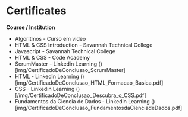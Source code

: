 # Certificates

**Course / Institution**

* Algoritmos - Curso em video
* HTML & CSS Introduction - Savannah Technical College
* Javascript - Savannah Technical College
* HTML & CSS - Code Academy
* ScrumMaster - Linkedin Learning ()[img/CertificadoDeConclusao_ScrumMaster]
* HTML - Linkedin Learning ()[img/CertificadoDeConclusao_HTML_Formacao_Basica.pdf]
* CSS - Linkedin Learning ()[/img/CertificadoDeConclusao_Descubra_o_CSS.pdf]
* Fundamentos da Ciencia de Dados - Linkedin Learning ()[img/CertificadoDeConclusao_FundamentosdaCienciadeDados.pdf]

